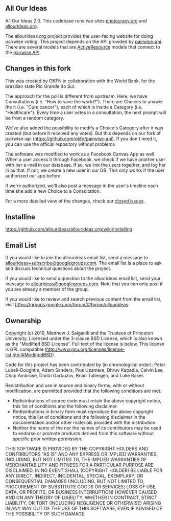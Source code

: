 All Our Ideas
-------------------

All Our Ideas 2.0.  This codebase runs two sites [photocracy.org](http://www.photocracy.org/) and [allourideas.org](http://www.allourideas.org/).

The allourideas.org project provides the user-facing website for doing pairwise voting. This project depends on the API provided by [pairwise-api](https://github.com/allourideas/pairwise-api).  There are several models that are [ActiveResource](http://apidock.com/rails/v2.3.8/ActiveResource/Base) models that connect to the [pairwise API](https://github.com/allourideas/pairwise-api).

Changes in this fork
-------------------

This was created by OKFN in collaboration with the World Bank, for the brazilian state
Rio Grande do Sul.

The approach for the poll is different from upstream. Here, we have Consultations
(i.e. "How to save the world?"). There are Choices to answer the it
(i.e. "Cure cancer"), each of which is inside a Category (i.e. "Healthcare").
Every time a user votes in a consultation, the next prompt will be from a random category.

We've also added the possibility to modify a Choice's Category after it was
created (but before it received any votes). But this depends on our fork of
pairwise-api (https://github.com/okfn/pairwise-api). If you don't need it, you
can use the official repository without problems.

The software was modified to work as a Facebook Canvas App as well. When a user
access it through Facebook, we check if we have another user with her e-mail in
our database. If so, we link the users together, and log her in as that. If
not, we create a new user in our DB. This only works if the user authorized our
app before.

If we're authorized, we'll also post a message in the user's timeline each time
she add a new Choice to a Consultation.

For a more detailed view of the changes, check our [closed
issues](https://github.com/okfn/allourideas.org/issues?state=closed).

Installine
-------------------

<https://github.com/allourideas/allourideas.org/wiki/Installing>

Email List
-------------------

If you would like to join the allourideas email list, send a message to allourideas+subscribe@googlegroups.com.
The email list is a place to ask and discuss technical questions about the project.

If you would like to send a question to the allourideas email list, send your message to allourideas@googlegroups.com.
Note that you can only post if you are already a member of the group.

If you would like to review and search previous content from the email list, visit https://groups.google.com/forum/#!forum/allourideas.

Ownership
-------------------

Copyright (c) 2010, Matthew J. Salganik and the Trustees of Princeton University. Licensed under the 3-clause BSD License, which is also known as the "Modified BSD License".  Full text of the license is below.  This license is GPL compatible (http://www.gnu.org/licenses/license-list.html#ModifiedBSD).


Code for this project has been contributed by (in chronological order): Peter Lubell-Doughtie, Adam Sanders, Pius Uzamere, Dhruv Kapadia, Calvin Lee, Chap Ambrose, Dmitri Garbuzov, Brian Tubergen, and Luke Baker.

Redistribution and use in source and binary forms, with or without modification, are permitted provided that the following conditions are met:

* Redistributions of source code must retain the above copyright notice, this list of conditions and the following disclaimer.
* Redistributions in binary form must reproduce the above copyright notice, this list of conditions and the following disclaimer in the documentation and/or other materials provided with the distribution.
* Neither the name of the <organization> nor the names of its contributors may be used to endorse or promote products derived from this software without specific prior written permission.

THIS SOFTWARE IS PROVIDED BY THE COPYRIGHT HOLDERS AND CONTRIBUTORS "AS IS" AND ANY EXPRESS OR IMPLIED WARRANTIES, INCLUDING, BUT NOT LIMITED TO, THE IMPLIED WARRANTIES OF MERCHANTABILITY AND FITNESS FOR A PARTICULAR PURPOSE ARE DISCLAIMED. IN NO EVENT SHALL (COPYRIGHT HOLDER) BE LIABLE FOR ANY DIRECT, INDIRECT, INCIDENTAL, SPECIAL, EXEMPLARY, OR CONSEQUENTIAL DAMAGES (INCLUDING, BUT NOT LIMITED TO, PROCUREMENT OF SUBSTITUTE GOODS OR SERVICES; LOSS OF USE, DATA, OR PROFITS; OR BUSINESS INTERRUPTION) HOWEVER CAUSED AND ON ANY THEORY OF LIABILITY, WHETHER IN CONTRACT, STRICT LIABILITY, OR TORT (INCLUDING NEGLIGENCE OR OTHERWISE) ARISING IN ANY WAY OUT OF THE USE OF THIS SOFTWARE, EVEN IF ADVISED OF THE POSSIBILITY OF SUCH DAMAGE.

